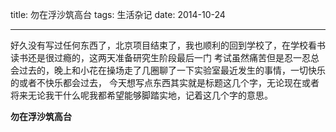 title: 勿在浮沙筑高台
tags: 生活杂记
date: 2014-10-24
***
好久没有写过任何东西了，北京项目结束了，我也顺利的回到学校了，在学校看书读书还是很过瘾的，这两天准备研究生阶段最后一门
考试虽然痛苦但是忍一忍总会过去的，晚上和小花在操场走了几圈聊了一下实验室最近发生的事情，一切快乐的或者不快乐都会过去，
今天想写点东西其实就是标题这几个字，无论现在或者将来无论我干什么呢我都希望能够脚踏实地，记着这几个字的意思。

**勿在浮沙筑高台**


